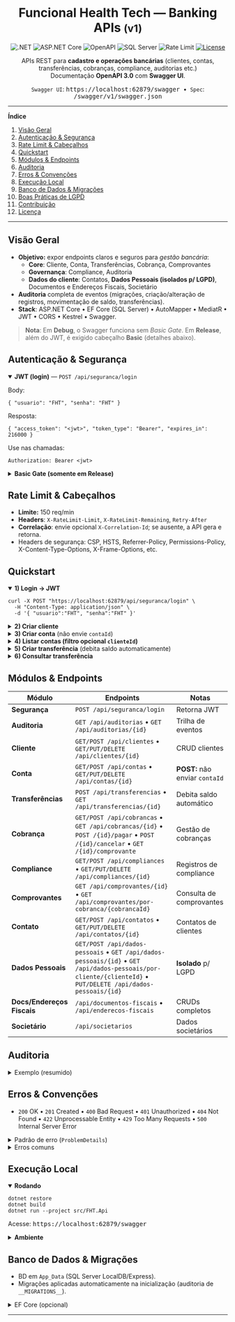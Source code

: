 

<h1 align="center">Funcional Health Tech — Banking APIs <small>(v1)</small></h1>

<p align="center">
  <img alt=".NET" src="https://img.shields.io/badge/.NET-9.0-512bd4?logo=dotnet&logoColor=white">
  <img alt="ASP.NET Core" src="https://img.shields.io/badge/ASP.NET%20Core-API-2e3a59?logo=dotnet&logoColor=white">
  <img alt="OpenAPI" src="https://img.shields.io/badge/OpenAPI-3.0-6ba539?logo=openapi-initiative&logoColor=white">
  <img alt="SQL Server" src="https://img.shields.io/badge/SQL%20Server-LocalDB%2FExpress-a61d3a?logo=microsoftsqlserver&logoColor=white">
  <img alt="Rate Limit" src="https://img.shields.io/badge/Rate%20Limit-150%20req%2Fmin-ff9f43">
  <a href="#licença"><img alt="License" src="https://img.shields.io/badge/license-MIT-0aa"></a>
</p>

<p align="center">
  APIs REST para <b>cadastro e operações bancárias</b> (clientes, contas, transferências, cobranças, compliance, auditorias etc.)<br>
  Documentação <b>OpenAPI 3.0</b> com <b>Swagger UI</b>.
</p>

<p align="center">
  <code>Swagger UI</code>: <kbd>https://localhost:62879/swagger</kbd> &nbsp;•&nbsp;
  <code>Spec</code>: <kbd>/swagger/v1/swagger.json</kbd>
</p>

<hr>

<nav>
  <p><b>Índice</b></p>
  <ol>
    <li><a href="#visão-geral">Visão Geral</a></li>
    <li><a href="#autenticação--segurança">Autenticação &amp; Segurança</a></li>
    <li><a href="#rate-limit--cabeçalhos">Rate Limit &amp; Cabeçalhos</a></li>
    <li><a href="#quickstart">Quickstart</a></li>
    <li><a href="#módulos--endpoints">Módulos &amp; Endpoints</a></li>
    <li><a href="#auditoria">Auditoria</a></li>
    <li><a href="#erros--convenções">Erros &amp; Convenções</a></li>
    <li><a href="#execução-local">Execução Local</a></li>
    <li><a href="#banco-de-dados--migrações">Banco de Dados &amp; Migrações</a></li>
    <li><a href="#lgpd">Boas Práticas de LGPD</a></li>
    <li><a href="#contribuição">Contribuição</a></li>
    <li><a href="#licença">Licença</a></li>
  </ol>
</nav>

<hr>

<h2 id="visão-geral">Visão Geral</h2>
<ul>
  <li><b>Objetivo:</b> expor endpoints claros e seguros para <i>gestão bancária</i>:
    <ul>
      <li><b>Core</b>: Cliente, Conta, Transferências, Cobrança, Comprovantes</li>
      <li><b>Governança</b>: Compliance, Auditoria</li>
      <li><b>Dados do cliente</b>: Contatos, <b>Dados Pessoais (isolados p/ LGPD)</b>, Documentos e Endereços Fiscais, Societário</li>
    </ul>
  </li>
  <li><b>Auditoria</b> completa de eventos (migrações, criação/alteração de registros, movimentação de saldo, transferências).</li>
  <li><b>Stack</b>: ASP.NET Core • EF Core (SQL Server) • AutoMapper • MediatR • JWT • CORS • Kestrel • Swagger.</li>
</ul>

<blockquote>
  <b>Nota</b>: Em <b>Debug</b>, o Swagger funciona sem <i>Basic Gate</i>. Em <b>Release</b>, além do JWT, é exigido cabeçalho <b>Basic</b> (detalhes abaixo).
</blockquote>

<h2 id="autenticação--segurança">Autenticação &amp; Segurança</h2>

<details open>
  <summary><b>JWT (login)</b> — <code>POST /api/seguranca/login</code></summary>
  <p>Body:</p>
  <pre><code class="language-json">{ "usuario": "FHT", "senha": "FHT" }</code></pre>
  <p>Resposta:</p>
  <pre><code class="language-json">{ "access_token": "&lt;jwt&gt;", "token_type": "Bearer", "expires_in": 216000 }</code></pre>
  <p>Use nas chamadas:</p>
  <pre><code>Authorization: Bearer &lt;jwt&gt;</code></pre>
</details>

<details>
  <summary><b>Basic Gate (somente em Release)</b></summary>
  <p>Além do Bearer, envie <code>Authorization: Basic base64("Auth:yyyyMMdd:FHT")</code></p>
  <pre><code># Exemplo bash
BASIC=$(printf "Auth:%(date +%Y%m%d):FHT")
curl ... -H "Authorization: Basic $(echo -n "$BASIC" | base64)" -H "Authorization: Bearer &lt;jwt&gt;"</code></pre>
  <p>No <b>Swagger</b> em Release, utilize um cliente (curl/Postman) que permita setar o <b>Basic</b>.</p>
</details>

<h2 id="rate-limit--cabeçalhos">Rate Limit &amp; Cabeçalhos</h2>
<ul>
  <li><b>Limite:</b> 150 req/min</li>
  <li><b>Headers</b>: <code>X-RateLimit-Limit</code>, <code>X-RateLimit-Remaining</code>, <code>Retry-After</code></li>
  <li><b>Correlação</b>: envie opcional <code>X-Correlation-Id</code>; se ausente, a API gera e retorna.</li>
  <li>Headers de segurança: CSP, HSTS, Referrer-Policy, Permissions-Policy, X-Content-Type-Options, X-Frame-Options, etc.</li>
</ul>

<h2 id="quickstart">Quickstart</h2>

<details open>
  <summary><b>1) Login → JWT</b></summary>
  <pre><code class="language-bash">curl -X POST "https://localhost:62879/api/seguranca/login" \
  -H "Content-Type: application/json" \
  -d '{ "usuario":"FHT", "senha":"FHT" }'</code></pre>
</details>

<details>
  <summary><b>2) Criar cliente</b></summary>
  <pre><code class="language-bash">curl -X POST "https://localhost:62879/api/clientes" \
  -H "Authorization: Bearer &lt;jwt&gt;" \
  -H "Content-Type: application/json" \
  -d '{ "nome":"Rafael Antunes dos Santos Silva", "tipo":"PessoaFisica", "status":"Ativo" }'</code></pre>
</details>

<details>
  <summary><b>3) Criar conta</b> (não envie <code>contaId</code>)</summary>
  <pre><code class="language-bash">curl -X POST "https://localhost:62879/api/contas" \
  -H "Authorization: Bearer &lt;jwt&gt;" \
  -H "Content-Type: application/json" \
  -d '{ "clienteId":1, "tipo":"Corrente", "status":"Ativa",
        "agencia":"1", "numero":"1", "digito":"1", "saldo":100 }'</code></pre>
</details>

<details>
  <summary><b>4) Listar contas (filtro opcional <code>clienteId</code>)</b></summary>
  <pre><code class="language-bash">curl -X GET "https://localhost:62879/api/contas?clienteId=1" \
  -H "Authorization: Bearer &lt;jwt&gt;" \
  -H "accept: application/json"</code></pre>
</details>

<details>
  <summary><b>5) Criar transferência</b> (debita saldo automaticamente)</summary>
  <pre><code class="language-bash">curl -X POST "https://localhost:62879/api/transferencias" \
  -H "Authorization: Bearer &lt;jwt&gt;" \
  -H "Content-Type: application/json" \
  -d '{
    "clienteId":1, "contaId":1, "tipo":"Pix", "status":"Pendente",
    "valor":100, "descricao":"teste", "identificadorTransacao":"teste",
    "pixChave":"1", "bancoDestino":"1", "agenciaDestino":"1",
    "contaDestino":"1", "documentoTitularDestino":"1",
    "nomeTitularDestino":"1", "codigoBarras":"1", "linhaDigitavel":"1"
  }'</code></pre>
  <p><b>Erro esperado</b> quando não há saldo suficiente:</p>
  <pre><code class="language-json">{ "error": "Saldo insuficiente." }</code></pre>
</details>

<details>
  <summary><b>6) Consultar transferência</b></summary>
  <pre><code class="language-bash">curl -X GET "https://localhost:62879/api/transferencias/1" \
  -H "Authorization: Bearer &lt;jwt&gt;"</code></pre>
</details>

<h2 id="módulos--endpoints">Módulos &amp; Endpoints</h2>

<table>
  <thead>
    <tr><th>Módulo</th><th>Endpoints</th><th>Notas</th></tr>
  </thead>
  <tbody>
    <tr>
      <td><b>Segurança</b></td>
      <td><code>POST /api/seguranca/login</code></td>
      <td>Retorna JWT</td>
    </tr>
    <tr>
      <td><b>Auditoria</b></td>
      <td><code>GET /api/auditorias</code> • <code>GET /api/auditorias/{id}</code></td>
      <td>Trilha de eventos</td>
    </tr>
    <tr>
      <td><b>Cliente</b></td>
      <td><code>GET/POST /api/clientes</code> • <code>GET/PUT/DELETE /api/clientes/{id}</code></td>
      <td>CRUD clientes</td>
    </tr>
    <tr>
      <td><b>Conta</b></td>
      <td><code>GET/POST /api/contas</code> • <code>GET/PUT/DELETE /api/contas/{id}</code></td>
      <td><b>POST:</b> não enviar <code>contaId</code></td>
    </tr>
    <tr>
      <td><b>Transferências</b></td>
      <td><code>POST /api/transferencias</code> • <code>GET /api/transferencias/{id}</code></td>
      <td>Debita saldo automático</td>
    </tr>
    <tr>
      <td><b>Cobrança</b></td>
      <td><code>GET/POST /api/cobrancas</code> • <code>GET /api/cobrancas/{id}</code> • <code>POST /{id}/pagar</code> • <code>POST /{id}/cancelar</code> • <code>GET /{id}/comprovante</code></td>
      <td>Gestão de cobranças</td>
    </tr>
    <tr>
      <td><b>Compliance</b></td>
      <td><code>GET/POST /api/compliances</code> • <code>GET/PUT/DELETE /api/compliances/{id}</code></td>
      <td>Registros de compliance</td>
    </tr>
    <tr>
      <td><b>Comprovantes</b></td>
      <td><code>GET /api/comprovantes/{id}</code> • <code>GET /api/comprovantes/por-cobranca/{cobrancaId}</code></td>
      <td>Consulta de comprovantes</td>
    </tr>
    <tr>
      <td><b>Contato</b></td>
      <td><code>GET/POST /api/contatos</code> • <code>GET/PUT/DELETE /api/contatos/{id}</code></td>
      <td>Contatos de clientes</td>
    </tr>
    <tr>
      <td><b>Dados Pessoais</b></td>
      <td><code>GET/POST /api/dados-pessoais</code> • <code>GET /api/dados-pessoais/{id}</code> • <code>GET /api/dados-pessoais/por-cliente/{clienteId}</code> • <code>PUT/DELETE /api/dados-pessoais/{id}</code></td>
      <td><b>Isolado</b> p/ LGPD</td>
    </tr>
    <tr>
      <td><b>Docs/Endereços Fiscais</b></td>
      <td><code>/api/documentos-fiscais</code> • <code>/api/enderecos-fiscais</code></td>
      <td>CRUDs completos</td>
    </tr>
    <tr>
      <td><b>Societário</b></td>
      <td><code>/api/societarios</code></td>
      <td>Dados societários</td>
    </tr>
  </tbody>
</table>

<h2 id="auditoria">Auditoria</h2>

<details>
  <summary>Exemplo (resumido)</summary>
  <pre><code class="language-json">[
  {
    "auditoriaId": 1,
    "entidade": "__MIGRATIONS__",
    "entidadeId": "20250829203407_Criacao_Bd",
    "motivo": "Migrations aplicadas automaticamente na inicialização da API.",
    "usuarioLogin": "master",
    "correlacaoId": "36bcd617b2604d79aa008b48da0180c6",
    "sucesso": true
  },
  {
    "auditoriaId": 4,
    "entidade": "TransferenciaBancaria",
    "entidadeId": "1",
    "acao": "Outra",
    "sucesso": true
  }
]</code></pre>
</details>

<h2 id="erros--convenções">Erros &amp; Convenções</h2>

<ul>
  <li><code>200</code> OK • <code>201</code> Created • <code>400</code> Bad Request • <code>401</code> Unauthorized • <code>404</code> Not Found • <code>422</code> Unprocessable Entity • <code>429</code> Too Many Requests • <code>500</code> Internal Server Error</li>
</ul>

<details>
  <summary>Padrão de erro (<code>ProblemDetails</code>)</summary>
  <pre><code class="language-json">{
  "type": "string",
  "title": "string",
  "status": 0,
  "detail": "string",
  "instance": "string"
}</code></pre>
</details>

<details>
  <summary>Erros comuns</summary>
  <ul>
    <li><b>401 em Release</b>: faltou o token Auth</li>
    <li><b>500 na transferência</b>: saldo insuficiente.</li>
    <li><b>422</b>: payload JSON malformado ou enum inválido.</li>
  </ul>
</details>

<h2 id="execução-local">Execução Local</h2>

<details open>
  <summary><b>Rodando</b></summary>
  <pre><code class="language-bash">dotnet restore
dotnet build
dotnet run --project src/FHT.Api</code></pre>
  <p>Acesse: <kbd>https://localhost:62879/swagger</kbd></p>
</details>

<details>
  <summary><b>Ambiente</b></summary>
  <pre><code class="language-bash">ASPNETCORE_ENVIRONMENT=Development  # Swagger sem Basic Gate em Dev
# ConnectionStrings__DefaultConnection="Server=(localdb)\MSSQLLocalDB;AttachDbFilename=&lt;repo&gt;/App_Data/FHT.mdf;Trusted_Connection=True;"</code></pre>
</details>

<h2 id="banco-de-dados--migrações">Banco de Dados &amp; Migrações</h2>

<ul>
  <li>BD em <code>App_Data</code> (SQL Server LocalDB/Express).</li>
  <li>Migrações aplicadas automaticamente na inicialização (auditoria de <code>__MIGRATIONS__</code>).</li>
</ul>

<details>
  <summary>EF Core (opcional)</summary>
  <pre><code class="language-bash">dotnet tool install --global dotnet-ef
dotnet ef migrations add Criacao_Bd --project src/FHT.Infra.Data --startup-project src/FHT.Api
dotnet ef database update --project src/FHT.Infra.Data --startup-project src/FHT.Api</code></pre>
</details>

<hr>
